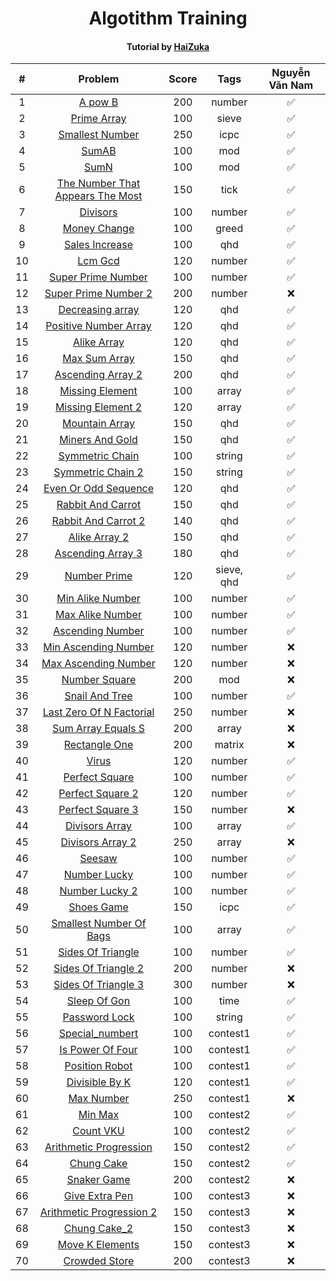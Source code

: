 <div align="center">

# Algotithm Training 

#### Tutorial by [HaiZuka](https://github.com/zukahai/algotithm-training)

|#| Problem|Score| Tags | Nguyễn Văn Nam |
| :-----:|:-----:| :-----: |:-----: | :-----:
|1| [A pow B](https://github.com/Nam077/algotithm-training/tree/main/a_pow_b)|200|number| ✅|
|2| [Prime Array](https://github.com/Nam077/algotithm-training/tree/main/prime_array)|100|sieve| ✅|
|3| [Smallest Number](https://github.com/Nam077/algotithm-training/tree/main/smallest_number)|250|icpc| ✅|
|4| [SumAB](https://github.com/Nam077/algotithm-training/tree/main/sum_a_b)|100|mod| ✅| 
|5| [SumN](https://github.com/Nam077/algotithm-training/tree/main/sum_n)|100|mod| ✅| 
|6| [The Number That Appears The Most](https://github.com/Nam077/algotithm-training/tree/main/the_number_that_appears_the_most)|150|tick| ✅| 
|7| [Divisors](https://github.com/Nam077/algotithm-training/tree/main/divisors)|100| number| ✅|
|8| [Money Change](https://github.com/Nam077/algotithm-training/tree/main/money_change)|100|greed| ✅| 
|9| [Sales Increase](https://github.com/Nam077/algotithm-training/tree/main/sales_increase)|100|qhd| ✅| 
|10| [Lcm Gcd](https://github.com/Nam077/algotithm-training/tree/main/lcm_gcd)|120|number| ✅| 
|11| [Super Prime Number](https://github.com/Nam077/algotithm-training/tree/main/super_prime_number)|100|number| ✅| 
|12| [Super Prime Number 2](https://github.com/Nam077/algotithm-training/tree/main/super_prime_number_2)|200|number| ❌|
|13| [Decreasing array](https://github.com/Nam077/algotithm-training/tree/main/decreasing_array)|120|qhd| ✅|
|14| [Positive Number Array](https://github.com/Nam077/algotithm-training/tree/main/positive_number_array)|120|qhd| ✅| 
|15| [Alike Array](https://github.com/Nam077/algotithm-training/tree/main/alike_array)|120|qhd| ✅| 
|16| [Max Sum Array](https://github.com/Nam077/algotithm-training/tree/main/max_sum_array)|150|qhd| ✅| 
|17| [Ascending Array 2](https://github.com/Nam077/algotithm-training/tree/main/ascending_array_2)|200|qhd| ✅| 
18| [Missing Element](https://github.com/Nam077/algotithm-training/tree/main/missing_element)|100|array| ✅|
19| [Missing Element 2](https://github.com/Nam077/algotithm-training/tree/main/missing_element_2)|120| array|✅|
20| [Mountain Array](https://github.com/Nam077/algotithm-training/tree/main/mountain_array)|150|qhd| ✅| 
21| [Miners And Gold](https://github.com/Nam077/algotithm-training/tree/main/miners_and_gold)|150|qhd| ✅| 
22| [Symmetric Chain](https://github.com/Nam077/algotithm-training/tree/main/symmetric_chain)|100|string| ✅|
23| [Symmetric Chain 2](https://github.com/Nam077/algotithm-training/tree/main/symmetric_chain_2)|150|string| ✅|
24| [Even Or Odd Sequence](https://github.com/Nam077/algotithm-training/tree/main/even_or_odd_sequence)|120|qhd| ✅|
25| [Rabbit And Carrot](https://github.com/Nam077/algotithm-training/tree/main/rabbit_and_carrot)|150| qhd| ✅| 
26| [Rabbit And Carrot 2](https://github.com/Nam077/algotithm-training/tree/main/rabbit_and_carrot_2)|140|qhd| ✅| 
27| [Alike Array 2](https://github.com/Nam077/algotithm-training/tree/main/alike_array_2)|150|qhd| ✅| 
28| [Ascending Array 3](https://github.com/Nam077/algotithm-training/tree/main/ascending_array_3)|180|qhd| ✅| 
29| [Number Prime](https://github.com/Nam077/algotithm-training/tree/main/number_prime)|120|sieve, qhd| ✅| 
30| [Min Alike Number](https://github.com/Nam077/algotithm-training/tree/main/min_alike_number)|100|number| ✅|
31| [Max Alike Number](https://github.com/Nam077/algotithm-training/tree/main/max_alike_number)|100|number|✅|
32| [Ascending Number](https://github.com/Nam077/algotithm-training/tree/main/ascending_number)|100|number|✅|
33| [Min Ascending Number](https://github.com/Nam077/algotithm-training/tree/main/min_ascending_number)|120|number| ❌| 
34| [Max Ascending Number](https://github.com/Nam077/algotithm-training/tree/main/max_ascending_number)|120|number| ❌| 
35| [Number Square](https://github.com/Nam077/algotithm-training/tree/main/number_square)|200|mod| ❌|
36| [Snail And Tree](https://github.com/Nam077/algotithm-training/tree/main/snail_and_tree)|100|number| ✅|
37| [Last Zero Of N Factorial](https://github.com/Nam077/algotithm-training/tree/main/last_zero_of_n_factorial)|250|number|❌|
38| [Sum Array Equals S](https://github.com/Nam077/algotithm-training/tree/main/sum_array_equals_s)|200|array| ❌|
39| [Rectangle One](https://github.com/Nam077/algotithm-training/tree/main/rectangle_one)|200|matrix|❌|
40| [Virus](https://github.com/Nam077/algotithm-training/tree/main/virus)|120|number|✅|
41| [Perfect Square](https://github.com/Nam077/algotithm-training/tree/main/perfect_square)|100|number|✅|
42| [Perfect Square 2](https://github.com/Nam077/algotithm-training/tree/main/perfect_square_2)|120|number| ✅|
43| [Perfect Square 3](https://github.com/Nam077/algotithm-training/tree/main/perfect_square_3)|150|number|❌|
44| [Divisors Array](https://github.com/Nam077/algotithm-training/tree/main/divisors_array)|100|array| ✅|
45| [Divisors Array 2](https://github.com/Nam077/algotithm-training/tree/main/divisors_array_2)|250|array| ❌|
46| [Seesaw](https://github.com/Nam077/algotithm-training/tree/main/seesaw)|100|number|✅| 
47| [Number Lucky](https://github.com/Nam077/algotithm-training/tree/main/number_lucky)|100|number| ✅|
48| [Number Lucky 2](https://github.com/Nam077/algotithm-training/tree/main/number_lucky_2)|100|number|✅|
49| [Shoes Game](https://github.com/Nam077/algotithm-training/tree/main/shoes_game)|150|icpc|✅| 
50| [Smallest Number Of Bags](https://github.com/Nam077/algotithm-training/tree/main/smallest_number_of_bags)|100|array|✅|
51| [Sides Of Triangle](https://github.com/Nam077/algotithm-training/tree/main/sides_of_triangle)|100|number|✅|
52| [Sides Of Triangle 2](https://github.com/Nam077/algotithm-training/tree/main/sides_of_triangle_2)|200|number|❌|
53| [Sides Of Triangle 3](https://github.com/Nam077/algotithm-training/tree/main/sides_of_triangle_3)|300|number|❌|
54| [Sleep Of Gon](https://github.com/Nam077/algotithm-training/tree/main/sleep_of_gon)|100|time|✅|
55| [Password Lock](https://github.com/Nam077/algotithm-training/tree/main/password_lock)|100|string|✅|
56| [Special_numbert](https://github.com/Nam077/algotithm-training/tree/main/special_number)|100|contest1|✅|
57| [Is Power Of Four](https://github.com/Nam077/algotithm-training/tree/main/is_power_of_four)|100|contest1|✅|
58| [Position Robot](https://github.com/Nam077/algotithm-training/tree/main/position_robot)|100|contest1|✅|
59| [Divisible By K](https://github.com/Nam077/algotithm-training/tree/main/divisible_by_k)|120|contest1|✅|
60| [Max Number](https://github.com/Nam077/algotithm-training/tree/main/max_number)|250|contest1|❌|
61| [Min Max](https://github.com/Nam077/algotithm-training/tree/main/min_max)|100|contest2|✅|
62| [Count VKU](https://github.com/Nam077/algotithm-training/tree/main/count_vku)|100|contest2|✅|
63| [Arithmetic Progression](https://github.com/Nam077/algotithm-training/tree/main/arithmetic_progression)|150|contest2|✅|
64| [Chung Cake](https://github.com/Nam077/algotithm-training/tree/main/chung_cake)|150|contest2|✅|
65| [Snaker Game](https://github.com/Nam077/algotithm-training/tree/main/snaker_game)|200|contest2|❌|
66| [Give Extra Pen](https://github.com/Nam077/algotithm-training/tree/main/give_extra_pen)|100|contest3|❌|
67| [Arithmetic Progression 2](https://github.com/Nam077/algotithm-training/tree/main/arithmetic_progression_2)|150|contest3|❌|
68| [Chung Cake_2 ](https://github.com/Nam077/algotithm-training/tree/main/chung_cake_2)|150|contest3|❌|
69| [Move K Elements](https://github.com/Nam077/algotithm-training/tree/main/move_k_elements)|150|contest3|❌|
70| [Crowded Store](https://github.com/Nam077/algotithm-training/tree/main/crowded_store)|200|contest3|❌|


</div>
